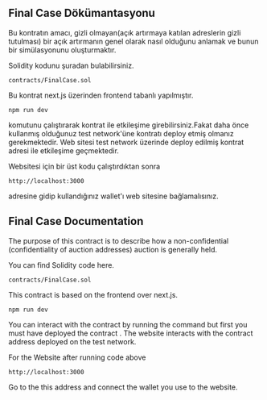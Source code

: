 

## Final Case Dökümantasyonu 

Bu kontratın amacı, gizli olmayan(açık artırmaya katılan adreslerin gizli tutulması) bir açık artırmanın genel olarak nasıl 
olduğunu anlamak ve bunun bir simülasyonunu oluşturmaktır.

Solidity kodunu şuradan bulabilirsiniz.
```
contracts/FinalCase.sol
```

Bu kontrat next.js üzerinden frontend tabanlı yapılmıştır.

```
npm run dev
```
komutunu çalıştırarak kontrat ile etkileşime girebilirsiniz.Fakat daha önce kullanmış olduğunuz test network'üne kontratı
deploy etmiş olmanız gerekmektedir. Web sitesi test network üzerinde deploy edilmiş kontrat adresi ile etkileşime geçmektedir.

Websitesi için bir üst kodu çalıştırdıktan sonra
```
http://localhost:3000
```
adresine gidip kullandığınız wallet'ı web sitesine bağlamalısınız.

## Final Case Documentation

The purpose of this contract is to describe how a non-confidential (confidentiality of auction addresses) auction is 
generally held.

You can find Solidity code  here.

```
contracts/FinalCase.sol
```

This contract is based on the frontend over next.js.

```
npm run dev
```
You can interact with the contract by running the command but first you must have deployed the contract . The website interacts 
with the contract address deployed on the test network.

For the Website after running code above 

```
http://localhost:3000
```
Go to the this address and connect the wallet you use to the website.
